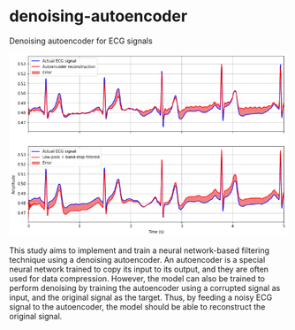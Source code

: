 # denoising-autoencoder
Denoising autoencoder for ECG signals

![Preview](autoencoder_preview.png)

This study aims to implement and train a neural network-based filtering technique using a denoising autoencoder. An autoencoder is a special neural network trained to copy its input to its output, and they are often used for data compression. However, the model can also be trained to perform denoising by training the autoencoder using a corrupted signal as input, and the original signal as the target. Thus, by feeding a noisy ECG signal to the autoencoder, the model should be able to reconstruct the original signal.


